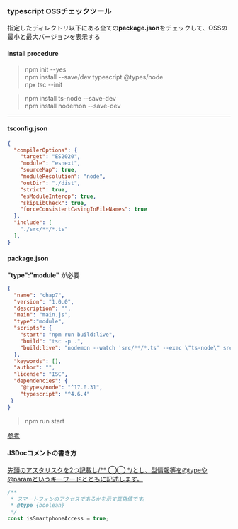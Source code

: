 ### typescript OSSチェックツール

指定したディレクトリ以下にある全ての**package.json**をチェックして、OSSの最小と最大バージョンを表示する

#### install procedure

> npm init --yes  
> npm install --save/dev typescript @types/node  
> npx tsc --init

> npm install ts-node --save-dev  
> npm install nodemon --save-dev
---

#### tsconfig.json
```json
{
  "compilerOptions": {
    "target": "ES2020",
    "module": "esnext",
    "sourceMap": true,
    "moduleResolution": "node",
    "outDir": "./dist",
    "strict": true,
    "esModuleInterop": true,
    "skipLibCheck": true,
    "forceConsistentCasingInFileNames": true
  },
  "include": [
    "./src/**/*.ts"
  ],
}

```
#### package.json
**"type":"module"** が必要
```json
{
  "name": "chap7",
  "version": "1.0.0",
  "description": "",
  "main": "main.js",
  "type":"module",
  "scripts": {
    "start": "npm run build:live",
    "build": "tsc -p .",
    "build:live": "nodemon --watch 'src/**/*.ts' --exec \"ts-node\" src/index.ts"
  },
  "keywords": [],
  "author": "",
  "license": "ISC",
  "dependencies": {
    "@types/node": "^17.0.31",
    "typescript": "^4.6.4"
 }
}
```

> npm run start

[参考](https://typescript-jp.gitbook.io/deep-dive/nodejs)

#### JSDocコメントの書き方

[先頭のアスタリスクを2つ記載し/** ◯◯ */とし、型情報等を@typeや@paramというキーワードとともに記述します。](https://ics.media/entry/6789/)

```js
/**
 * スマートフォンのアクセスであるかを示す真偽値です。
 * @type {boolean}
 */
const isSmartphoneAccess = true;
```